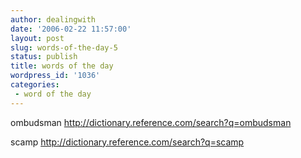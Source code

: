```yaml
---
author: dealingwith
date: '2006-02-22 11:57:00'
layout: post
slug: words-of-the-day-5
status: publish
title: words of the day
wordpress_id: '1036'
categories:
 - word of the day
---
```


ombudsman http://dictionary.reference.com/search?q=ombudsman

scamp http://dictionary.reference.com/search?q=scamp

